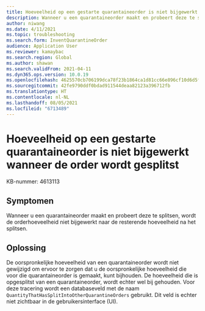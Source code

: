 ```yaml
---
title: Hoeveelheid op een gestarte quarantaineorder is niet bijgewerkt wanneer de order wordt gesplitst
description: Wanneer u een quarantaineorder maakt en probeert deze te splitsen, wordt de orderhoeveelheid niet bijgewerkt naar de gesplitste resterende hoeveelheid.
author: niwang
ms.date: 4/11/2021
ms.topic: troubleshooting
ms.search.form: InventQuarantineOrder
audience: Application User
ms.reviewer: kamaybac
ms.search.region: Global
ms.author: shawan
ms.search.validFrom: 2021-04-11
ms.dyn365.ops.version: 10.0.19
ms.openlocfilehash: 4625570cb706199dca78f23b1864ca1d81cc66e896cf10d6d5f16cf1a9d1dc16
ms.sourcegitcommit: 42fe9790ddf0bdad911544deaa82123a396712fb
ms.translationtype: HT
ms.contentlocale: nl-NL
ms.lasthandoff: 08/05/2021
ms.locfileid: "6713489"
---
```

# <a name="quantity-on-a-started-quarantine-order-isnt-updated-when-the-order-is-split"></a>Hoeveelheid op een gestarte quarantaineorder is niet bijgewerkt wanneer de order wordt gesplitst

KB-nummer: 4613113

## <a name="symptoms"></a>Symptomen

Wanneer u een quarantaineorder maakt en probeert deze te splitsen, wordt de orderhoeveelheid niet bijgewerkt naar de resterende hoeveelheid na het splitsen.

## <a name="resolution"></a>Oplossing

De oorspronkelijke hoeveelheid van een quarantaineorder wordt niet gewijzigd om ervoor te zorgen dat u de oorspronkelijke hoeveelheid die voor die quarantaineorder is gemaakt, kunt bijhouden. De hoeveelheid die is opgesplitst van een quarantaineorder, wordt echter wel bij gehouden. Voor deze tracering wordt een databaseveld met de naam `QuantityThatHasSplitIntoOtherQuarantineOrders` gebruikt. Dit veld is echter niet zichtbaar in de gebruikersinterface (UI).
